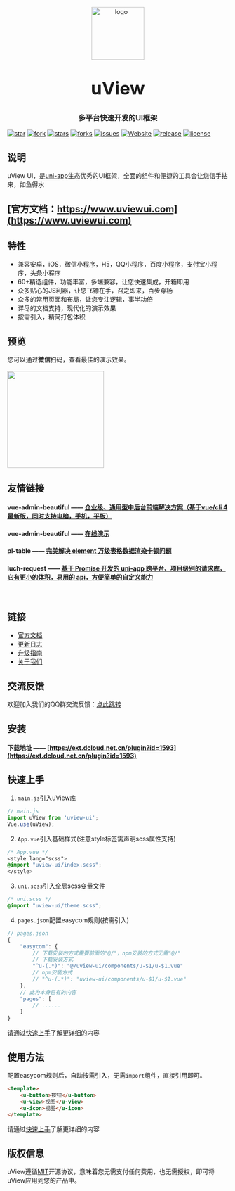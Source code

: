 <p align="center">
    <img alt="logo" src="https://uviewui.com/common/logo.png" width="120" height="120" style="margin-bottom: 10px;">
</p>
<h3 align="center" style="margin: 30px 0 30px;font-weight: bold;font-size:40px;">uView</h3>
<h3 align="center">多平台快速开发的UI框架</h3>

[![star](https://gitee.com/xuqu/uView/badge/star.svg?theme=gvp)](https://gitee.com/xuqu/uView/stargazers)
[![fork](https://gitee.com/xuqu/uView/badge/fork.svg?theme=gvp)](https://gitee.com/xuqu/uView/members)
[![stars](https://img.shields.io/github/stars/YanxinNet/uView?style=flat-square&logo=GitHub)](https://github.com/YanxinNet/uView)
[![forks](https://img.shields.io/github/forks/YanxinNet/uView?style=flat-square&logo=GitHub)](https://github.com/YanxinNet/uView)
[![issues](https://img.shields.io/github/issues/YanxinNet/uView?style=flat-square&logo=GitHub)](https://github.com/YanxinNet/uView/issues)
[![Website](https://img.shields.io/badge/uView-up-blue?style=flat-square)](https://uviewui.com)
[![release](https://img.shields.io/github/v/release/YanxinNet/uView?style=flat-square)](https://gitee.com/xuqu/uView/releases)
[![license](https://img.shields.io/github/license/YanxinNet/uView?style=flat-square)](https://en.wikipedia.org/wiki/MIT_License)

## 说明

uView UI，是[uni-app](https://uniapp.dcloud.io/)生态优秀的UI框架，全面的组件和便捷的工具会让您信手拈来，如鱼得水

## [官方文档：https://www.uviewui.com](https://www.uviewui.com)

### [](https://qm.qq.com/cgi-bin/qm/qr?k=nSvu1k6AFqHVvZhgN9FEavJPXIMyYCxY&jump_from=webapi)

## 特性

- 兼容安卓，iOS，微信小程序，H5，QQ小程序，百度小程序，支付宝小程序，头条小程序
- 60+精选组件，功能丰富，多端兼容，让您快速集成，开箱即用
- 众多贴心的JS利器，让您飞镖在手，召之即来，百步穿杨
- 众多的常用页面和布局，让您专注逻辑，事半功倍
- 详尽的文档支持，现代化的演示效果
- 按需引入，精简打包体积


## 预览

您可以通过**微信**扫码，查看最佳的演示效果。
<br>
<br>
<img src="https://uviewui.com/common/weixin_mini_qrcode.png" width="220" height="220" >


## 友情链接

#### **vue-admin-beautiful** —— [企业级、通用型中后台前端解决方案（基于vue/cli 4 最新版，同时支持电脑，手机，平板）](https://github.com/chuzhixin/vue-admin-beautiful)

#### **vue-admin-beautiful** —— [在线演示](http://beautiful.panm.cn/vue-admin-beautiful/#/index)

#### **pl-table** —— [ 完美解决 element 万级表格数据渲染卡顿问题](https://github.com/livelyPeng/pl-table)

#### **luch-request** —— [基于 Promise 开发的 uni-app 跨平台、项目级别的请求库，它有更小的体积，易用的 api，方便简单的自定义能力](https://www.quanzhan.co/luch-request/)
<br>

## 链接

- [官方文档](https://uviewui.com/)
- [更新日志](https://uviewui.com/components/changelog.html)
- [升级指南](https://uviewui.com/components/changelog.html)
- [关于我们](https://uviewui.com/cooperation/about.html)

## 交流反馈

欢迎加入我们的QQ群交流反馈：[点此跳转](https://www.uviewui.com/components/addQQGroup.html)

## 安装

#### **下载地址** —— [https://ext.dcloud.net.cn/plugin?id=1593](https://ext.dcloud.net.cn/plugin?id=1593)

## 快速上手

1. `main.js`引入uView库
```js
// main.js
import uView from 'uview-ui';
Vue.use(uView);
```

2. `App.vue`引入基础样式(注意style标签需声明scss属性支持)
```css
/* App.vue */
<style lang="scss">
@import "uview-ui/index.scss";
</style>
```

3. `uni.scss`引入全局scss变量文件
```css
/* uni.scss */
@import "uview-ui/theme.scss";
```

4. `pages.json`配置easycom规则(按需引入)

```js
// pages.json
{
	"easycom": {
		// 下载安装的方式需要前面的"@/"，npm安装的方式无需"@/"
		// 下载安装方式
		"^u-(.*)": "@/uview-ui/components/u-$1/u-$1.vue"
		// npm安装方式
		// "^u-(.*)": "uview-ui/components/u-$1/u-$1.vue"
	},
	// 此为本身已有的内容
	"pages": [
		// ......
	]
}
```

请通过[快速上手](https://uviewui.com/components/quickstart.html)了解更详细的内容

## 使用方法

配置easycom规则后，自动按需引入，无需`import`组件，直接引用即可。

```html
<template>
	<u-button>按钮</u-button>
	<u-view>视图</u-view>
	<u-icon>视图</u-icon>
</template>
```

请通过[快速上手](https://uviewui.com/components/quickstart.html)了解更详细的内容

## 版权信息

uView遵循[MIT](https://en.wikipedia.org/wiki/MIT_License)开源协议，意味着您无需支付任何费用，也无需授权，即可将uView应用到您的产品中。
